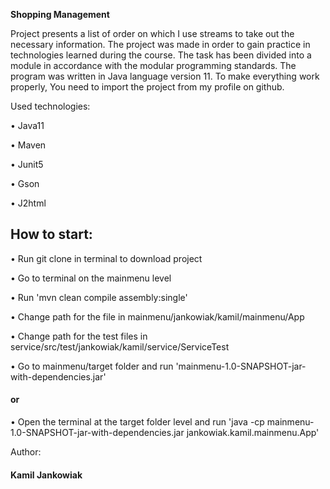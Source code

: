 **Shopping Management**

Project presents a list of order on which I use streams to take out the necessary information.
The project was made in order to gain practice in technologies learned during the course.
The task has been divided into a module in accordance with the modular programming standards.
The program was written in Java language version 11. To make everything work properly, You need to import the project from my profile on github.


Used technologies:
<p>•	Java11
<p>•	Maven
<p>•	Junit5
<p>•	Gson
<p>•	J2html


<h2>How to start:</h2>
<p>•	Run git clone in terminal to download project
<p>•	Go to terminal on the mainmenu level
<p>•	Run 'mvn clean compile assembly:single'
<p>•   Change path for the file in mainmenu/jankowiak/kamil/mainmenu/App
<p>•   Change path for the test files in service/src/test/jankowiak/kamil/service/ServiceTest
<p>•	Go to mainmenu/target folder and run 'mainmenu-1.0-SNAPSHOT-jar-with-dependencies.jar' 
                                    <p><h4>or</h4></p>
<p>•	Open the terminal at the target folder level and run 'java -cp mainmenu-1.0-SNAPSHOT-jar-with-dependencies.jar jankowiak.kamil.mainmenu.App'


<p>Author:<p>
<h4>Kamil Jankowiak<h4>
